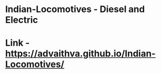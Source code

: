 # Indian-Locomotives - Diesel and Electric   
# Link - https://advaithva.github.io/Indian-Locomotives/         
                                                                     
    
  
